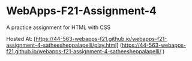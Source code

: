 # WebApps-F21-Assignment-4
A practice assignment for HTML with CSS

Hosted At: [https://44-563-webapps-f21.github.io/webapps-f21-assignment-4-satheesheppalapelli/play.html] (https://44-563-webapps-f21.github.io/webapps-f21-assignment-4-satheesheppalapelli/.)